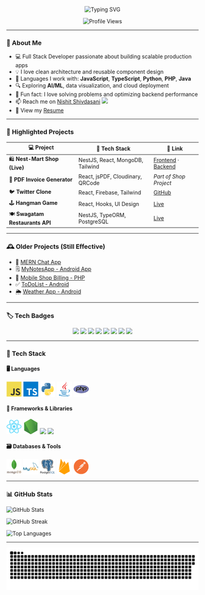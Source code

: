 <p align="center">
  <img src="https://readme-typing-svg.demolab.com?font=Fira+Code&size=40&pause=1000&color=0ED8F7&center=true&vCenter=true&width=1200&lines=Hi+%F0%9F%91%8B%2C+I'm+Nishit+Shivdasani;MERN+Stack+Developer+%7C+Python+Developer;Full+Stack+Engineer+%7C+AI%2FML+Enthusiast;Building+cool+things+with+code+%F0%9F%9A%80" alt="Typing SVG" />
</p>

<p align="center">
  <img src="https://komarev.com/ghpvc/?username=bottomsnode&label=Profile%20views&color=0e75b6&style=flat" alt="Profile Views" />
</p>

---

### 🚀 About Me

- 💻 Full Stack Developer passionate about building scalable production apps
- 💡 I love clean architecture and reusable component design
- 🔧 Languages I work with: **JavaScript**, **TypeScript**, **Python**, **PHP**, **Java**
- 🔍 Exploring **AI/ML**, data visualization, and cloud deployment
- 🧩 Fun fact: I love solving problems and optimizing backend performance
- 📫 Reach me on [Nishit Shivdasani](https://www.linkedin.com/in/nishit-shivdasani-b5b3b1237/) <a href="https://www.linkedin.com/in/nishit-shivdasani-b5b3b1237/" target="blank">
    <img src="https://cdn-icons-png.flaticon.com/512/174/174857.png" width="23" />
  </a>
- 📄 View my [Resume](https://drive.google.com/file/d/1KLw8J_zy4SHtcUWBTTJOhe9ZdvAso-Ai/view?usp=sharing)

---

### 🌟 Highlighted Projects

<div align="center">

| 💻 Project | 🚀 Tech Stack | 🔗 Link |
|-----------|----------------|---------|
| 🛍️ **Nest-Mart Shop (Live)** | NestJS, React, MongoDB, Tailwind | [Frontend](https://nest-mart-react-frontend.vercel.app/) · [Backend](https://nest-mart-react-backend.onrender.com/nest-mart-api-docs) |
| 📄 **PDF Invoice Generator** | React, jsPDF, Cloudinary, QRCode | _Part of Shop Project_ |
| 🐦 **Twitter Clone** | React, Firebase, Tailwind | [GitHub](https://github.com/BottomsNode/Twitter-Clone) |
| 🕹️ **Hangman Game** | React, Hooks, UI Design | [Live](https://hangman-game-react-kappa.vercel.app/) |
| 🍽️ **Swagatam Restaurants API** | NestJS, TypeORM, PostgreSQL | [Live](https://swagatam-restaurants-backend-nestjs.onrender.com/api-docs) |

</div>

---

### 🕰️ Older Projects (Still Effective)

- 💬 [MERN Chat App](https://github.com/BottomsNode/MERN-Chat-App)
- 🗒️ [MyNotesApp - Android App](https://github.com/BottomsNode/MyNotesApp)
- 🧾 [Mobile Shop Billing - PHP](https://github.com/BottomsNode/Mobile-Shop-Management-System-PHP)
- ✅ [ToDoList - Android](https://github.com/BottomsNode/ToDoListApp-master)
- 🌦️ [Weather App - Android](https://github.com/BottomsNode/WeatherApp_SkyForecast)

---

### 🏷️ Tech Badges

<p align="center">
  <img src="https://img.shields.io/badge/JavaScript-F7DF1E?style=for-the-badge&logo=javascript&logoColor=000" />
  <img src="https://img.shields.io/badge/TypeScript-007acc?style=for-the-badge&logo=typescript&logoColor=fff" />
  <img src="https://img.shields.io/badge/Python-3776AB?style=for-the-badge&logo=python&logoColor=fff" />
  <img src="https://img.shields.io/badge/NestJS-E0234E?style=for-the-badge&logo=nestjs&logoColor=fff" />
  <img src="https://img.shields.io/badge/React-61DAFB?style=for-the-badge&logo=react&logoColor=000" />
  <img src="https://img.shields.io/badge/Node.js-339933?style=for-the-badge&logo=node.js&logoColor=fff" />
  <img src="https://img.shields.io/badge/MongoDB-4DB33D?style=for-the-badge&logo=mongodb&logoColor=fff" />
  <img src="https://img.shields.io/badge/Firebase-ffca28?style=for-the-badge&logo=firebase&logoColor=000" />
</p>

---

### 🔧 Tech Stack

#### 🖥️ Languages
<p align="left">
  <img src="https://raw.githubusercontent.com/devicons/devicon/master/icons/javascript/javascript-original.svg" width="40"/>
  <img src="https://raw.githubusercontent.com/devicons/devicon/master/icons/typescript/typescript-original.svg" width="40"/>
  <img src="https://raw.githubusercontent.com/devicons/devicon/master/icons/python/python-original.svg" width="40"/>
  <img src="https://raw.githubusercontent.com/devicons/devicon/master/icons/java/java-original.svg" width="40"/>
  <img src="https://raw.githubusercontent.com/devicons/devicon/master/icons/php/php-original.svg" width="40"/>
</p>

#### 🧰 Frameworks & Libraries
<p align="left">
  <img src="https://raw.githubusercontent.com/devicons/devicon/master/icons/react/react-original.svg" width="40"/>
  <img src="https://raw.githubusercontent.com/devicons/devicon/master/icons/nodejs/nodejs-original.svg" width="40"/>
  <img src="https://cdn.worldvectorlogo.com/logos/django.svg" width="40"/>
  <img src="https://www.vectorlogo.zone/logos/tailwindcss/tailwindcss-icon.svg" width="40"/>
</p>

#### 🗃️ Databases & Tools
<p align="left">
  <img src="https://raw.githubusercontent.com/devicons/devicon/master/icons/mongodb/mongodb-original-wordmark.svg" width="40"/>
  <img src="https://raw.githubusercontent.com/devicons/devicon/master/icons/mysql/mysql-original-wordmark.svg" width="40"/>
  <img src="https://raw.githubusercontent.com/devicons/devicon/master/icons/postgresql/postgresql-original-wordmark.svg" width="40"/>
  <img src="https://raw.githubusercontent.com/devicons/devicon/master/icons/firebase/firebase-plain.svg" width="40"/>
  <img src="https://raw.githubusercontent.com/devicons/devicon/master/icons/postman/postman-original.svg" width="40"/>
</p>

---

### 📊 GitHub Stats

<p align="left">
  <img src="https://github-readme-stats.vercel.app/api?username=bottomsnode&show_icons=true&theme=transparent" alt="GitHub Stats" />
</p>
<p align="left">
  <img src="https://streak-stats.demolab.com/?user=bottomsnode&theme=default" alt="GitHub Streak" />
</p>
<p align="left">
  <img src="https://github-readme-stats.vercel.app/api/top-langs/?username=bottomsnode&layout=compact" alt="Top Languages" />
</p>

---

<!-- 🐍 Snake Contribution Graph -->
<p align="center">
  <img src="./assets/github-contribution-grid-snake-dark.svg?palette=github-dark" />
</p>
